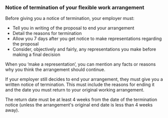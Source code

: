 ###  **Notice of termination of your flexible work arrangement**

Before giving you a notice of termination, your employer must:

  * Tell you in writing of the proposal to end your arrangement 
  * Detail the reasons for termination 
  * Allow you 7 days after you get notice to make representations regarding the proposal 
  * Consider, objectively and fairly, any representations you make before making a final decision 

When you ‘make a representation’, you can mention any facts or reasons why you
think the arrangement should continue.

If your employer still decides to end your arrangement, they must give you a
written notice of termination. This must include the reasons for ending it and
the date you must return to your original working arrangement.

The return date must be at least 4 weeks from the date of the termination
notice (unless the arrangement's original end date is less than 4 weeks away).
